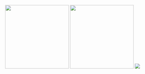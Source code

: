 <p align="center">
    <img height="205" src="https://github-readme-stats-beta-virid-33.vercel.app/api/top-langs/?username=kevindebenedetti&hide=html,css,smarty,shell,twig,scss,mdx,dockerfile,vue&theme=tokyonight&hide_border=true&layout=donut" />
    <img height="205" src="https://github-readme-stats-beta-virid-33.vercel.app/api/?username=kevindebenedetti&show_icons=true&theme=tokyonight&hide_border=true" />
    <img src="https://github-readme-stats-beta-virid-33.vercel.app/api/wakatime?username=kevindebenedetti&show_icons=true&theme=tokyonight&hide_border=true" />
</p>
